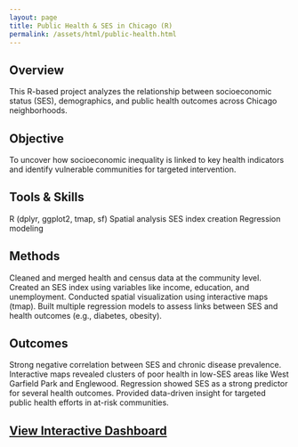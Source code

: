 ```yaml
---
layout: page
title: Public Health & SES in Chicago (R)
permalink: /assets/html/public-health.html
---
```


## Overview
This R-based project analyzes the relationship between socioeconomic status (SES), demographics, and public health outcomes across Chicago neighborhoods.

## Objective
To uncover how socioeconomic inequality is linked to key health indicators and identify vulnerable communities for targeted intervention.

## Tools & Skills
R (dplyr, ggplot2, tmap, sf)
Spatial analysis
SES index creation
Regression modeling

## Methods
Cleaned and merged health and census data at the community level.
Created an SES index using variables like income, education, and unemployment.
Conducted spatial visualization using interactive maps (tmap).
Built multiple regression models to assess links between SES and health outcomes (e.g., diabetes, obesity).

## Outcomes
Strong negative correlation between SES and chronic disease prevalence.
Interactive maps revealed clusters of poor health in low-SES areas like West Garfield Park and Englewood.
Regression showed SES as a strong predictor for several health outcomes.
Provided data-driven insight for targeted public health efforts in at-risk communities.

## [View Interactive Dashboard](/assets/html/public-health.html)


